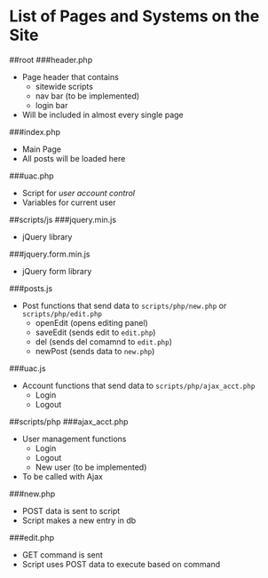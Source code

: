 List of Pages and Systems on the Site
===
##root
###header.php
* Page header that contains
  - sitewide scripts
  - nav bar (to be implemented)
  - login bar
* Will be included in almost every single page

###index.php
* Main Page
* All posts will be loaded here

###uac.php
* Script for _user account control_
* Variables for current user

##scripts/js
###jquery.min.js
  * jQuery library
  
###jquery.form.min.js
  * jQuery form library
  
###posts.js
  * Post functions that send data to `scripts/php/new.php` or `scripts/php/edit.php`
    - openEdit (opens editing panel)
    - saveEdit (sends edit to `edit.php`)
    - del (sends del comamnd to `edit.php`)
    - newPost (sends data to `new.php`)
    
###uac.js
  * Account functions that send data to `scripts/php/ajax_acct.php`
    - Login
    - Logout

##scripts/php
###ajax_acct.php
  * User management functions
    - Login
    - Logout
    - New user (to be implemented)
  * To be called with Ajax

###new.php
  * POST data is sent to script
  * Script makes a new entry in db

###edit.php
  * GET command is sent
  * Script uses POST data to execute based on command

